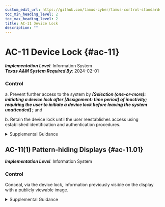 ```yaml
---
custom_edit_url: https://github.com/tamus-cyber/tamus-control-standards/tree/main/content/tamus.edu/TAMUS_profile.xml
toc_min_heading_level: 2
toc_max_heading_level: 2
title: AC-11 Device Lock
description: ""
---
```


# AC-11 Device Lock {#ac-11}

_**Implementation Level**_: Information System\
_**Texas A&M System Required By**_: 2024-02-01

### Control



a. Prevent further access to the system by <strong title="ac-11_odp.01"> <em>[Selection (one-or-more): initiating a device lock after <strong title="ac-11_odp.02"> <em>[Assignment: time period]</em> </strong> of inactivity; requiring the user to initiate a device lock before leaving the system unattended]</em> </strong> ; and

b. Retain the device lock until the user reestablishes access using established identification and authentication procedures.


<details><summary>Supplemental Guidance</summary>Device locks are temporary actions taken to prevent logical access to organizational systems when users stop work and move away from the immediate vicinity of those systems but do not want to log out because of the temporary nature of their absences. Device locks can be implemented at the operating system level or at the application level. A proximity lock may be used to initiate the device lock (e.g., via a Bluetooth-enabled device or dongle). User-initiated device locking is behavior or policy-based and, as such, requires users to take physical action to initiate the device lock. Device locks are not an acceptable substitute for logging out of systems, such as when organizations require users to log out at the end of workdays.</details>


## AC-11(1) Pattern-hiding Displays {#ac-11.01}

_**Implementation Level**_: Information System

### Control

Conceal, via the device lock, information previously visible on the display with a publicly viewable image.


<details><summary>Supplemental Guidance</summary>The pattern-hiding display can include static or dynamic images, such as patterns used with screen savers, photographic images, solid colors, clock, battery life indicator, or a blank screen with the caveat that controlled unclassified information is not displayed.</details>
